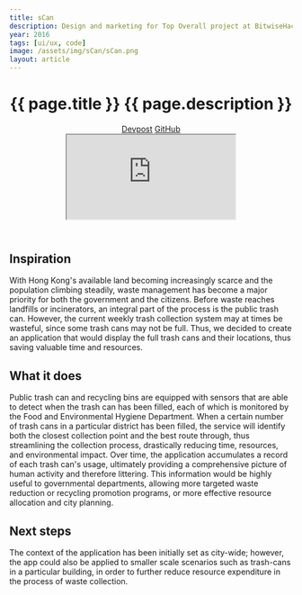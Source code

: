 ```yaml
---
title: sCan
description: Design and marketing for Top Overall project at BitwiseHacks 2016.
year: 2016
tags: [ui/ux, code]
image: /assets/img/sCan/sCan.png
layout: article
---
```


<header class="intro">
    <h1 class="details">{{ page.title }}
        <span class="subtitle">{{ page.description }}</span>
    </h1>
    <div class="platforms">
        <a href="https://devpost.com/software/sCan" title="Devpost">Devpost</a>
        <a href="https://github.com/BitwiseHacks-CIS-2016" title="GitHub">GitHub</a>
    </div>
    <iframe src="https://speakerdeck.com/player/716f25367ddb4460a04a7f84a831f9fc" allowfullscreen></iframe>
</header>

## Inspiration

With Hong Kong's available land becoming increasingly scarce and the population climbing steadily, waste management has become a major priority for both the government and the citizens. Before waste reaches landfills or incinerators, an integral part of the process is the public trash can. However, the current weekly trash collection system may at times be wasteful, since some trash cans may not be full. Thus, we decided to create an application that would display the full trash cans and their locations, thus saving valuable time and resources.

## What it does

Public trash can and recycling bins are equipped with sensors that are able to detect when the trash can has been filled, each of which is monitored by the Food and Environmental Hygiene Department. When a certain number of trash cans in a particular district has been filled, the service will identify both the closest collection point and the best route through, thus streamlining the collection process, drastically reducing time, resources, and environmental impact. Over time, the application accumulates a record of each trash can's usage, ultimately providing a comprehensive picture of human activity and therefore littering. This information would be highly useful to governmental departments, allowing more targeted waste reduction or recycling promotion programs, or more effective resource allocation and city planning.

## Next steps

The context of the application has been initially set as city-wide; however, the app could also be applied to smaller scale scenarios such as trash-cans in a particular building, in order to further reduce resource expenditure in the process of waste collection.